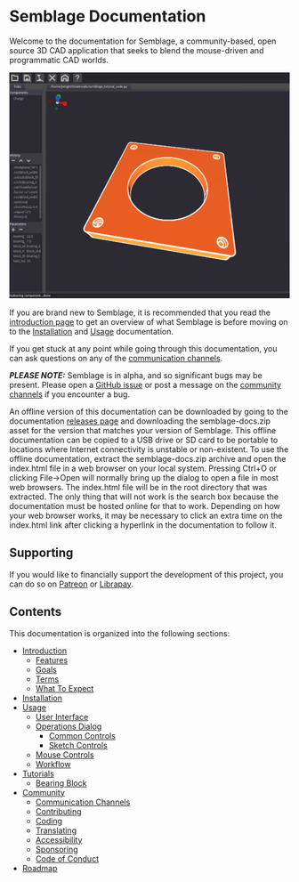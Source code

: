 # Semblage Documentation

Welcome to the documentation for Semblage, a community-based, open source 3D CAD application that seeks to blend the mouse-driven and programmatic CAD worlds.

![Semblage screenshot](_static/Semblage_Pre_Alpha_Screenshot_02_Full.png)

If you are brand new to Semblage, it is recommended that you read the [introduction page](introduction.md) to get an overview of what Semblage is before moving on to the [Installation](installation.md) and [Usage](usage.md) documentation.

If you get stuck at any point while going through this documentation, you can ask questions on any of the [communication channels](community.md#communication-channels).

***PLEASE NOTE:*** Semblage is in alpha, and so significant bugs may be present. Please open a [GitHub issue](https://github.com/7BIndustries/Semblage/issues) or post a message on the [community channels](community.md#communication-channels) if you encounter a bug.

An offline version of this documentation can be downloaded by going to the documentation [releases page](https://github.com/7BIndustries/semblage-docs/releases) and downloading the semblage-docs.zip asset for the version that matches your version of Semblage. This offline documentation can be copied to a USB drive or SD card to be portable to locations where Internet connectivity is unstable or non-existent. To use the offline documentation, extract the semblage-docs.zip archive and open the index.html file in a web browser on your local system. Pressing Ctrl+O or clicking File->Open will normally bring up the dialog to open a file in most web browsers. The index.html file will be in the root directory that was extracted. The only thing that will not work is the search box because the documentation must be hosted online for that to work. Depending on how your web browser works, it may be necessary to click an extra time on the index.html link after clicking a hyperlink in the documentation to follow it.

## Supporting

If you would like to financially support the development of this project, you can do so on [Patreon](https://www.patreon.com/jmwright) or [Librapay](https://liberapay.com/jmwright/).

## Contents

This documentation is organized into the following sections:

* [Introduction](introduction.md)
    * [Features](introduction.md#features)
    * [Goals](introduction.md#goals)
    * [Terms](introduction.md#terms)
    * [What To Expect](introduction.md#what-to-expect)
* [Installation](installation.md)
* [Usage](usage.md)
    * [User Interface](usage.md#user-interface)
    * [Operations Dialog](usage.md#operations-dialog)
        * [Common Controls](usage.md#common-controls)
        * [Sketch Controls](usage.md#sketch-controls)
    * [Mouse Controls](usage.md#mouse-controls)
    * [Workflow](usage.md#workflow)
* [Tutorials](tutorials/index.md)
    * [Bearing Block](tutorials/bearing_block.md)
* [Community](community.md)
    * [Communication Channels](community.md#communication-channels)
    * [Contributing](community.md#contributing)
    * [Coding](community.md#coding)
    * [Translating](community.md#translating)
    * [Accessibility](community.md#accessibility)
    * [Sponsoring](community.md#sponsoring)
    * [Code of Conduct](community.md#code-of-conduct)
* [Roadmap](roadmap.md)
